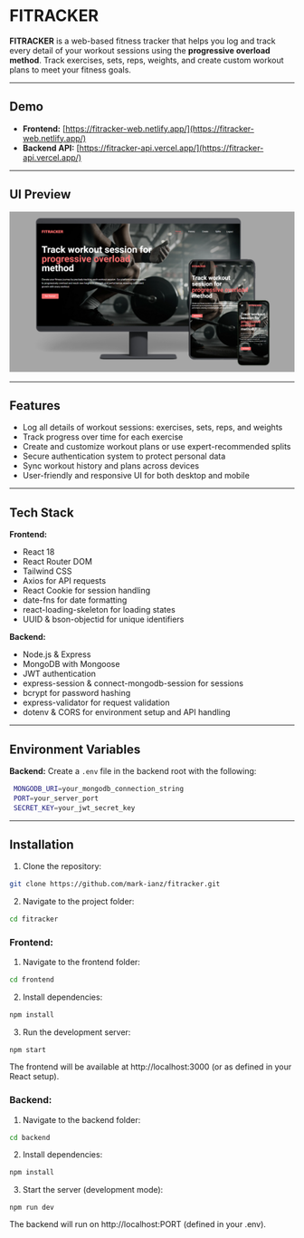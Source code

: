 # FITRACKER

**FITRACKER** is a web-based fitness tracker that helps you log and track every detail of your workout sessions using the **progressive overload method**. Track exercises, sets, reps, weights, and create custom workout plans to meet your fitness goals.

---

## Demo

- **Frontend:** [https://fitracker-web.netlify.app/](https://fitracker-web.netlify.app/)  
- **Backend API:** [https://fitracker-api.vercel.app/](https://fitracker-api.vercel.app/)

---

## UI Preview

![FITRACKER Mockup](Fitracker.png)

---

## Features

- Log all details of workout sessions: exercises, sets, reps, and weights
- Track progress over time for each exercise
- Create and customize workout plans or use expert-recommended splits
- Secure authentication system to protect personal data
- Sync workout history and plans across devices
- User-friendly and responsive UI for both desktop and mobile

---

## Tech Stack

**Frontend:**

- React 18  
- React Router DOM  
- Tailwind CSS  
- Axios for API requests  
- React Cookie for session handling  
- date-fns for date formatting  
- react-loading-skeleton for loading states  
- UUID & bson-objectid for unique identifiers  

**Backend:**

- Node.js & Express  
- MongoDB with Mongoose  
- JWT authentication  
- express-session & connect-mongodb-session for sessions  
- bcrypt for password hashing  
- express-validator for request validation  
- dotenv & CORS for environment setup and API handling  

---

## Environment Variables

**Backend:**
Create a `.env` file in the backend root with the following:
  ```bash
   MONGODB_URI=your_mongodb_connection_string
   PORT=your_server_port
   SECRET_KEY=your_jwt_secret_key
  ```

---

## Installation

1. Clone the repository:
  ```bash
  git clone https://github.com/mark-ianz/fitracker.git
  ```

2. Navigate to the project folder:
  ```bash
  cd fitracker
  ```

### Frontend:
1. Navigate to the frontend folder:
  ```bash
  cd frontend
  ```

2. Install dependencies:
  ```bash
  npm install
  ```

3. Run the development server:
  ```
  npm start
  ```
The frontend will be available at http://localhost:3000 (or as defined in your React setup).

### Backend:
1. Navigate to the backend folder:
  ```bash
  cd backend
  ```

2. Install dependencies:
  ```bash
  npm install
  ```

3. Start the server (development mode):
  ```
  npm run dev
  ```
The backend will run on http://localhost:PORT (defined in your .env).
